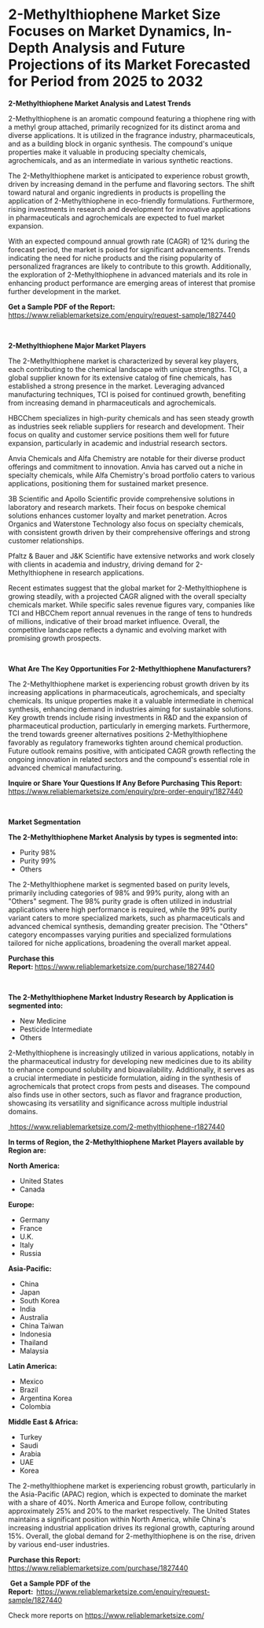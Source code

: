 <p><h1>2-Methylthiophene Market Size Focuses on Market Dynamics, In-Depth Analysis and Future Projections of its Market Forecasted for Period from 2025 to 2032</h1></p><p><strong>2-Methylthiophene Market Analysis and Latest Trends</strong></p>
<p><p>2-Methylthiophene is an aromatic compound featuring a thiophene ring with a methyl group attached, primarily recognized for its distinct aroma and diverse applications. It is utilized in the fragrance industry, pharmaceuticals, and as a building block in organic synthesis. The compound's unique properties make it valuable in producing specialty chemicals, agrochemicals, and as an intermediate in various synthetic reactions.</p><p>The 2-Methylthiophene market is anticipated to experience robust growth, driven by increasing demand in the perfume and flavoring sectors. The shift toward natural and organic ingredients in products is propelling the application of 2-Methylthiophene in eco-friendly formulations. Furthermore, rising investments in research and development for innovative applications in pharmaceuticals and agrochemicals are expected to fuel market expansion.</p><p>With an expected compound annual growth rate (CAGR) of 12% during the forecast period, the market is poised for significant advancements. Trends indicating the need for niche products and the rising popularity of personalized fragrances are likely to contribute to this growth. Additionally, the exploration of 2-Methylthiophene in advanced materials and its role in enhancing product performance are emerging areas of interest that promise further development in the market.</p></p>
<p><strong>Get a Sample PDF of the Report:&nbsp;</strong> <a href="https://www.reliablemarketsize.com/enquiry/request-sample/1827440?utm_campaign=1939&utm_medium=2&utm_source=Github&utm_content=ia&utm_term=03022025&utm_id=2-methylthiophene">https://www.reliablemarketsize.com/enquiry/request-sample/1827440</a></p>
<p>&nbsp;</p>
<p><strong>2-Methylthiophene Major Market Players</strong></p>
<p><p>The 2-Methylthiophene market is characterized by several key players, each contributing to the chemical landscape with unique strengths. TCI, a global supplier known for its extensive catalog of fine chemicals, has established a strong presence in the market. Leveraging advanced manufacturing techniques, TCI is poised for continued growth, benefiting from increasing demand in pharmaceuticals and agrochemicals.</p><p>HBCChem specializes in high-purity chemicals and has seen steady growth as industries seek reliable suppliers for research and development. Their focus on quality and customer service positions them well for future expansion, particularly in academic and industrial research sectors.</p><p>Anvia Chemicals and Alfa Chemistry are notable for their diverse product offerings and commitment to innovation. Anvia has carved out a niche in specialty chemicals, while Alfa Chemistry's broad portfolio caters to various applications, positioning them for sustained market presence.</p><p>3B Scientific and Apollo Scientific provide comprehensive solutions in laboratory and research markets. Their focus on bespoke chemical solutions enhances customer loyalty and market penetration. Acros Organics and Waterstone Technology also focus on specialty chemicals, with consistent growth driven by their comprehensive offerings and strong customer relationships.</p><p>Pfaltz & Bauer and J&K Scientific have extensive networks and work closely with clients in academia and industry, driving demand for 2-Methylthiophene in research applications.</p><p>Recent estimates suggest that the global market for 2-Methylthiophene is growing steadily, with a projected CAGR aligned with the overall specialty chemicals market. While specific sales revenue figures vary, companies like TCI and HBCChem report annual revenues in the range of tens to hundreds of millions, indicative of their broad market influence. Overall, the competitive landscape reflects a dynamic and evolving market with promising growth prospects.</p></p>
<p>&nbsp;</p>
<p><strong>What Are The Key Opportunities For 2-Methylthiophene Manufacturers?</strong></p>
<p><p>The 2-Methylthiophene market is experiencing robust growth driven by its increasing applications in pharmaceuticals, agrochemicals, and specialty chemicals. Its unique properties make it a valuable intermediate in chemical synthesis, enhancing demand in industries aiming for sustainable solutions. Key growth trends include rising investments in R&D and the expansion of pharmaceutical production, particularly in emerging markets. Furthermore, the trend towards greener alternatives positions 2-Methylthiophene favorably as regulatory frameworks tighten around chemical production. Future outlook remains positive, with anticipated CAGR growth reflecting the ongoing innovation in related sectors and the compound's essential role in advanced chemical manufacturing.</p></p>
<p><strong>Inquire or Share Your Questions If Any Before Purchasing This Report:</strong> <a href="https://www.reliablemarketsize.com/enquiry/pre-order-enquiry/1827440?utm_campaign=1939&utm_medium=2&utm_source=Github&utm_content=ia&utm_term=03022025&utm_id=2-methylthiophene">https://www.reliablemarketsize.com/enquiry/pre-order-enquiry/1827440</a></p>
<p>&nbsp;</p>
<p><strong>Market Segmentation</strong></p>
<p><strong>The 2-Methylthiophene Market Analysis by types is segmented into:</strong></p>
<p><ul><li>Purity 98%</li><li>Purity 99%</li><li>Others</li></ul></p>
<p><p>The 2-Methylthiophene market is segmented based on purity levels, primarily including categories of 98% and 99% purity, along with an "Others" segment. The 98% purity grade is often utilized in industrial applications where high performance is required, while the 99% purity variant caters to more specialized markets, such as pharmaceuticals and advanced chemical synthesis, demanding greater precision. The "Others" category encompasses varying purities and specialized formulations tailored for niche applications, broadening the overall market appeal.</p></p>
<p><strong>Purchase this Report:&nbsp;</strong><a href="https://www.reliablemarketsize.com/purchase/1827440?utm_campaign=1939&utm_medium=2&utm_source=Github&utm_content=ia&utm_term=03022025&utm_id=2-methylthiophene">https://www.reliablemarketsize.com/purchase/1827440</a></p>
<p>&nbsp;</p>
<p><strong>The 2-Methylthiophene Market Industry Research by Application is segmented into:</strong></p>
<p><ul><li>New Medicine</li><li>Pesticide Intermediate</li><li>Others</li></ul></p>
<p><p>2-Methylthiophene is increasingly utilized in various applications, notably in the pharmaceutical industry for developing new medicines due to its ability to enhance compound solubility and bioavailability. Additionally, it serves as a crucial intermediate in pesticide formulation, aiding in the synthesis of agrochemicals that protect crops from pests and diseases. The compound also finds use in other sectors, such as flavor and fragrance production, showcasing its versatility and significance across multiple industrial domains.</p></p>
<p><a href="https://www.reliablemarketsize.com/2-methylthiophene-r1827440?utm_campaign=1939&utm_medium=2&utm_source=Github&utm_content=ia&utm_term=03022025&utm_id=2-methylthiophene">&nbsp;https://www.reliablemarketsize.com/2-methylthiophene-r1827440</a></p>
<p><strong>In terms of Region, the 2-Methylthiophene Market Players available by Region are:</strong></p>
<p>
    <p> <strong> North America: </strong>
        <ul>
            <li>United States</li>
            <li>Canada</li>
        </ul>
        </p> 
    <p> <strong> Europe: </strong>
        <ul>
            <li>Germany</li>
            <li>France</li>
            <li>U.K.</li>
            <li>Italy</li>
            <li>Russia</li>
        </ul>
        </p> 
    <p> <strong> Asia-Pacific: </strong>
        <ul>
            <li>China</li>
            <li>Japan</li>
            <li>South Korea</li>
            <li>India</li>
            <li>Australia</li>
            <li>China Taiwan</li>
            <li>Indonesia</li>
            <li>Thailand</li>
            <li>Malaysia</li>
        </ul>
        </p> 
    <p> <strong> Latin America: </strong>
        <ul>
            <li>Mexico</li>
            <li>Brazil</li>
            <li>Argentina Korea</li>
            <li>Colombia</li>
        </ul>
        </p> 
    <p> <strong> Middle East & Africa: </strong>
        <ul>
            <li>Turkey</li>
            <li>Saudi</li>
            <li>Arabia</li>
            <li>UAE</li>
            <li>Korea</li>
        </ul>
    </p>
    </p>
<p><p>The 2-methylthiophene market is experiencing robust growth, particularly in the Asia-Pacific (APAC) region, which is expected to dominate the market with a share of 40%. North America and Europe follow, contributing approximately 25% and 20% to the market respectively. The United States maintains a significant position within North America, while China's increasing industrial application drives its regional growth, capturing around 15%. Overall, the global demand for 2-methylthiophene is on the rise, driven by various end-user industries.</p></p>
<p><strong>Purchase this Report: </strong><a href="https://www.reliablemarketsize.com/purchase/1827440?utm_campaign=1939&utm_medium=2&utm_source=Github&utm_content=ia&utm_term=03022025&utm_id=2-methylthiophene">https://www.reliablemarketsize.com/purchase/1827440</a></p>
<p>&nbsp;<strong>Get a Sample PDF of the Report:&nbsp;&nbsp;</strong><a href="https://www.reliablemarketsize.com/enquiry/request-sample/1827440?utm_campaign=1939&utm_medium=2&utm_source=Github&utm_content=ia&utm_term=03022025&utm_id=2-methylthiophene">https://www.reliablemarketsize.com/enquiry/request-sample/1827440</a></p>
<p><strong></strong></p>
<p>Check more reports on <a href="https://www.reliablemarketsize.com/?utm_campaign=1939&utm_medium=2&utm_source=Github&utm_content=ia&utm_term=03022025&utm_id=2-methylthiophene">https://www.reliablemarketsize.com/</a></p>